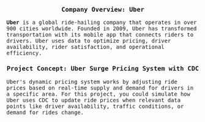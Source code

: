 <h3 align="center">
   <samp>Company Overview: Uber
   </samp>
</h3>
<p>
   <samp>
   <b>Uber</b> is a global ride-hailing company that operates in over 900 cities worldwide. Founded in 2009, Uber has transformed transportation with its mobile app that connects riders to drivers. Uber uses data to optimize pricing, driver availability, rider satisfaction, and operational efficiency.
   </samp>
   <br/>
</p>
<h3 align="center">
   <samp>
   <b>Project Concept:</b> Uber Surge Pricing System with CDC
   </samp>
</h3>
<p>
   <samp>
   Uber's dynamic pricing system works by adjusting ride prices based on real-time supply and demand for drivers in a specific area. For this project, you could simulate how Uber uses CDC to update ride prices when relevant data points like driver availability, traffic conditions, or demand for rides change.
   </samp>
</p>
